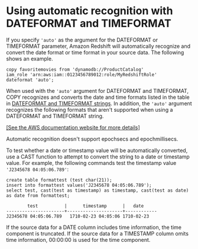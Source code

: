 # Using automatic recognition with DATEFORMAT and TIMEFORMAT<a name="automatic-recognition"></a>

If you specify `'auto'` as the argument for the DATEFORMAT or TIMEFORMAT parameter, Amazon Redshift will automatically recognize and convert the date format or time format in your source data\. The following shows an example\.

```
copy favoritemovies from 'dynamodb://ProductCatalog' 
iam_role 'arn:aws:iam::0123456789012:role/MyRedshiftRole'
dateformat 'auto';
```

When used with the `'auto'` argument for DATEFORMAT and TIMEFORMAT, COPY recognizes and converts the date and time formats listed in the table in [ DATEFORMAT and TIMEFORMAT strings](r_DATEFORMAT_and_TIMEFORMAT_strings.md)\. In addition, the `'auto'` argument recognizes the following formats that aren't supported when using a DATEFORMAT and TIMEFORMAT string\.

[\[See the AWS documentation website for more details\]](http://docs.aws.amazon.com/redshift/latest/dg/automatic-recognition.html)

Automatic recognition doesn't support epochsecs and epochmillisecs\.

To test whether a date or timestamp value will be automatically converted, use a CAST function to attempt to convert the string to a date or timestamp value\. For example, the following commands test the timestamp value `'J2345678 04:05:06.789'`:

```
create table formattest (test char(21));
insert into formattest values('J2345678 04:05:06.789');
select test, cast(test as timestamp) as timestamp, cast(test as date) as date from formattest;

        test          |      timestamp      |	date
----------------------+---------------------+------------
J2345678 04:05:06.789   1710-02-23 04:05:06	1710-02-23
```

If the source data for a DATE column includes time information, the time component is truncated\. If the source data for a TIMESTAMP column omits time information, 00:00:00 is used for the time component\.